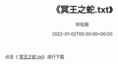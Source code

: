 ﻿---
title:  《冥王之蛇.txt》
date:   2022-01-02T00:00:00+00:00
author: 听松阁
layout: post
permalink: /冥王之蛇/
categories: 小说
tags: [小说]
---

点击《 [冥王之蛇.txt](http://img.660000.xyz/bookstukust/book/bntxt/10/冥王之蛇.txt)》进行下载